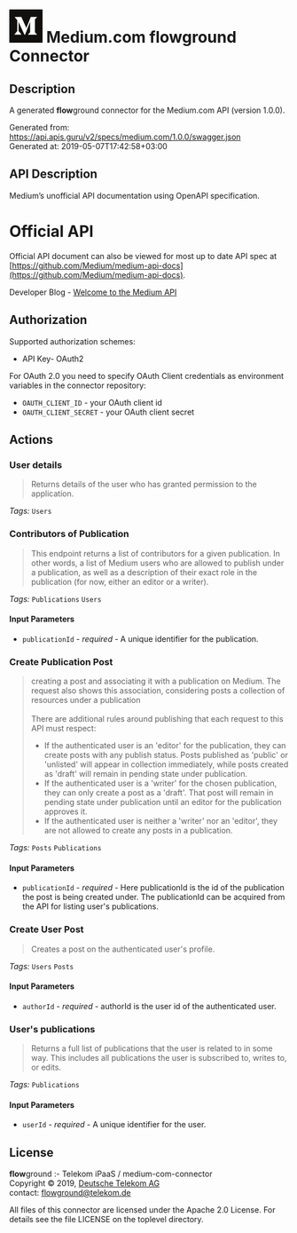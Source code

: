 # ![LOGO](logo.png) Medium.com **flow**ground Connector

## Description

A generated **flow**ground connector for the Medium.com API (version 1.0.0).

Generated from: https://api.apis.guru/v2/specs/medium.com/1.0.0/swagger.json<br/>
Generated at: 2019-05-07T17:42:58+03:00

## API Description

Medium’s unofficial API documentation using OpenAPI specification.

# Official API
Official API document can also be viewed for most up to date API spec at [https://github.com/Medium/medium-api-docs](https://github.com/Medium/medium-api-docs).

Developer Blog - [Welcome to the Medium API](https://medium.com/blog/welcome-to-the-medium-api-3418f956552)


## Authorization

Supported authorization schemes:
- API Key- OAuth2

For OAuth 2.0 you need to specify OAuth Client credentials as environment variables in the connector repository:
* `OAUTH_CLIENT_ID` - your OAuth client id
* `OAUTH_CLIENT_SECRET` - your OAuth client secret

## Actions

### User details

> Returns details of the user who has granted permission to the application.

*Tags:* `Users`

### Contributors of Publication

> This endpoint returns a list of contributors for a given publication. In other words, a list of Medium users who are allowed to publish under a publication, as well as a description of their exact role in the publication (for now, either an editor or a writer).

*Tags:* `Publications` `Users`

#### Input Parameters
* `publicationId` - _required_ - A unique identifier for the publication.

### Create Publication Post

> creating a post and associating it with a publication on Medium. The request also shows this association, considering posts a collection of resources under a publication<br/>
> <br/>
> There are additional rules around publishing that each request to this API must respect:<br/>
>   - If the authenticated user is an 'editor' for the publication, they can create posts with any publish status. Posts published as 'public' or 'unlisted' will appear in collection immediately, while posts created as 'draft' will remain in pending state under publication.<br/>
>   - If the authenticated user is a 'writer' for the chosen publication, they can only create a post as a 'draft'. That post will remain in pending state under publication until an editor for the publication approves it.<br/>
>   - If the authenticated user is neither a 'writer' nor an 'editor', they are not allowed to create any posts in a publication.

*Tags:* `Posts` `Publications`

#### Input Parameters
* `publicationId` - _required_ - Here publicationId is the id of the publication the post is being created under. The publicationId can be acquired from the API for listing user's publications.

### Create User Post

> Creates a post on the authenticated user's profile.

*Tags:* `Users` `Posts`

#### Input Parameters
* `authorId` - _required_ - authorId is the user id of the authenticated user.

### User's publications

> Returns a full list of publications that the user is related to in some way. This includes all publications the user is subscribed to, writes to, or edits.

*Tags:* `Publications`

#### Input Parameters
* `userId` - _required_ - A unique identifier for the user.

## License

**flow**ground :- Telekom iPaaS / medium-com-connector<br/>
Copyright © 2019, [Deutsche Telekom AG](https://www.telekom.de)<br/>
contact: flowground@telekom.de

All files of this connector are licensed under the Apache 2.0 License. For details
see the file LICENSE on the toplevel directory.
